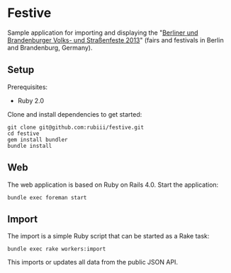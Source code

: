 # Festive

Sample application for importing and displaying the
"[Berliner und Brandenburger Volks- und Straßenfeste 2013](http://daten.berlin.de/datensaetze/berliner-und-brandenburger-volks-und-stra%C3%9Fenfeste-2013)" (fairs and festivals in Berlin and Brandenburg, Germany).


## Setup

Prerequisites:

* Ruby 2.0

Clone and install dependencies to get started:

``` shell
git clone git@github.com:rubiii/festive.git
cd festive
gem install bundler
bundle install
```


## Web

The web application is based on Ruby on Rails 4.0. Start the application:

``` shell
bundle exec foreman start
```


## Import

The import is a simple Ruby script that can be started as a Rake task:

``` shell
bundle exec rake workers:import
```

This imports or updates all data from the public JSON API.
